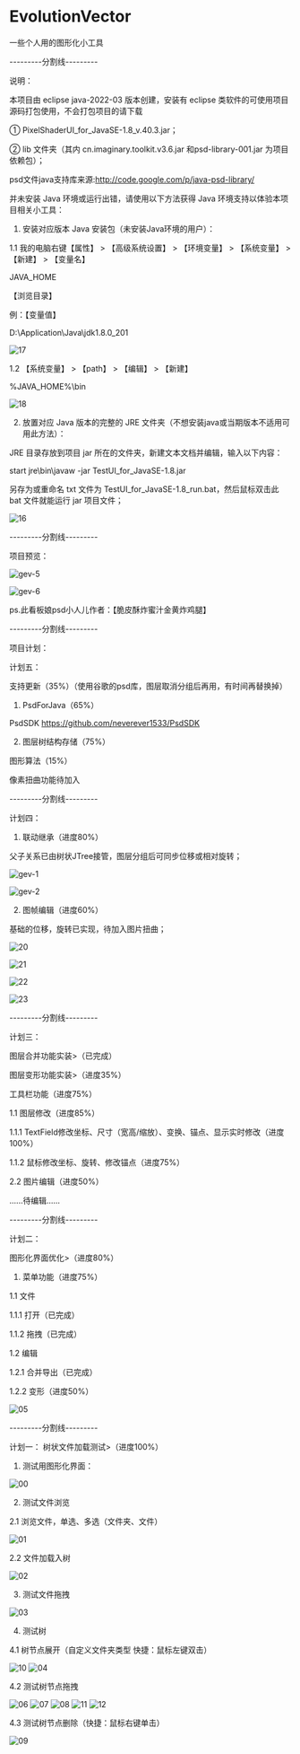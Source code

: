 # EvolutionVector
一些个人用的图形化小工具

---------分割线---------

说明：

  本项目由 eclipse java-2022-03 版本创建，安装有 eclipse 类软件的可使用项目源码打包使用，不会打包项目的请下载

  ① PixelShaderUI_for_JavaSE-1.8_v.40.3.jar；

  ② lib 文件夹（其内 cn.imaginary.toolkit.v3.6.jar 和psd-library-001.jar 为项目依赖包）；

  psd文件java支持库来源:http://code.google.com/p/java-psd-library/

  并未安装 Java 环境或运行出错，请使用以下方法获得 Java 环境支持以体验本项目相关小工具：

1. 安装对应版本 Java 安装包（未安装Java环境的用户）：

 1.1 我的电脑右键【属性】 > 【高级系统设置】 > 【环境变量】 > 【系统变量】 > 【新建】 > 【变量名】
 
 JAVA_HOME
 
【浏览目录】

例：【变量值】

D:\Application\Java\jdk1.8.0_201

![17](https://user-images.githubusercontent.com/52105884/161420296-5c066787-c309-4ed8-a723-9ef3d3da3284.PNG)

 1.2 【系统变量】 > 【path】 > 【编辑】 > 【新建】

%JAVA_HOME%\bin

![18](https://user-images.githubusercontent.com/52105884/161420310-5da77ec6-9f9d-47c2-ace7-e629233562b4.PNG)

2. 放置对应 Java 版本的完整的 JRE 文件夹（不想安装java或当期版本不适用可用此方法）：

JRE 目录存放到项目 jar 所在的文件夹，新建文本文档并编辑，输入以下内容：

start jre\bin\javaw -jar TestUI_for_JavaSE-1.8.jar

另存为或重命名 txt 文件为 TestUI_for_JavaSE-1.8_run.bat，然后鼠标双击此 bat 文件就能运行 jar 项目文件；

![16](https://user-images.githubusercontent.com/52105884/161420388-a620bbf2-6efc-4970-abde-5d1d5e230236.PNG)

---------分割线---------

项目预览：

![gev-5](https://user-images.githubusercontent.com/52105884/169083425-7f16ccba-18db-42a5-b8b3-61d6a8c7780b.png)

![gev-6](https://user-images.githubusercontent.com/52105884/169083487-276292f2-888d-47b8-9b8e-9e05a3ab2402.png)

ps.此看板娘psd小人儿作者：【脆皮酥炸蜜汁金黄炸鸡腿】

---------分割线---------

项目计划：

计划五：

支持更新（35%）（使用谷歌的psd库，图层取消分组后再用，有时间再替换掉）

1. PsdForJava（65%）

PsdSDK
https://github.com/neverever1533/PsdSDK

2. 图层树结构存储（75%）

图形算法（15%）

 像素扭曲功能待加入

---------分割线---------

计划四：

 1. 联动继承（进度80%）
 
  父子关系已由树状JTree接管，图层分组后可同步位移或相对旋转；

![gev-1](https://user-images.githubusercontent.com/52105884/168413167-28d649d4-deba-4793-9479-4a59514c4af0.png)

![gev-2](https://user-images.githubusercontent.com/52105884/168413170-40eff01b-3de3-4079-be10-04e37d6368fd.png)

 2. 图帧编辑（进度60%）

  基础的位移，旋转已实现，待加入图片扭曲；
 
![20](https://user-images.githubusercontent.com/52105884/165331163-fb80a4d5-7de4-44de-9e16-13a465eee20c.PNG)

![21](https://user-images.githubusercontent.com/52105884/165331275-d9c8ff3b-0039-4e7c-b2dc-d6b11ae60679.PNG)

![22](https://user-images.githubusercontent.com/52105884/165331320-cab9e434-e2b6-41e1-ae89-8f30de7e1eb0.PNG)

![23](https://user-images.githubusercontent.com/52105884/165331426-b75559de-d0e8-40ba-b19c-f3aeea26033c.PNG)

 ---------分割线---------

计划三：

 图层合并功能实装>（已完成）
 
 图层变形功能实装>（进度35%）
 
 工具栏功能（进度75%）

  1.1 图层修改（进度85%）

   1.1.1 TextField修改坐标、尺寸（宽高/缩放）、变换、锚点、显示实时修改（进度100%）
 
   1.1.2 鼠标修改坐标、旋转、修改锚点（进度75%）

  2.2 图片编辑（进度50%）
 
......待编辑......

---------分割线---------
 
计划二：

 图形化界面优化>（进度80%）

 1. 菜单功能（进度75%）

  1.1 文件

   1.1.1 打开（已完成）

   1.1.2 拖拽（已完成）

  1.2 编辑

   1.2.1 合并导出（已完成）

   1.2.2 变形（进度50%）

![05](https://user-images.githubusercontent.com/52105884/159551456-e9c63e3e-303d-4a63-a635-f522ab3e0fb3.PNG)

---------分割线---------

计划一：
 树状文件加载测试>（进度100%）

 1. 测试用图形化界面：

![00](https://user-images.githubusercontent.com/52105884/159549114-12750b14-ee30-4e7b-bc71-1590ece97b03.PNG)

 2. 测试文件浏览

  2.1 浏览文件，单选、多选（文件夹、文件）

![01](https://user-images.githubusercontent.com/52105884/159549120-72453c7a-7f84-4e9c-9bf7-f3cc7bc14699.PNG)

  2.2 文件加载入树

![02](https://user-images.githubusercontent.com/52105884/159549127-457693f3-355b-4817-9787-e65133eef4b3.PNG)

 3. 测试文件拖拽

![03](https://user-images.githubusercontent.com/52105884/159549138-4524a100-bb71-48a8-9ca5-8f83351d2706.PNG)

 4. 测试树

  4.1 树节点展开（自定义文件夹类型 快捷：鼠标左键双击）

![10](https://user-images.githubusercontent.com/52105884/161045369-6310a975-0576-412e-9051-249796cf4271.PNG)
![04](https://user-images.githubusercontent.com/52105884/159549140-83afcb1d-e003-4b5c-a89e-b25b3758b92e.PNG)

  4.2 测试树节点拖拽

![06](https://user-images.githubusercontent.com/52105884/161034999-3f2c05e2-db6e-4dbf-aaec-d60daa05dfb3.PNG)
![07](https://user-images.githubusercontent.com/52105884/161035028-5fcdbb9b-6779-473b-aacc-6be7cbace801.PNG)
![08](https://user-images.githubusercontent.com/52105884/161035088-64cd1f44-194e-4503-970c-0dbc1d0de4e4.PNG)
![11](https://user-images.githubusercontent.com/52105884/161241457-cdca7213-b077-4fa3-937b-542010571132.PNG)
![12](https://user-images.githubusercontent.com/52105884/161241490-d84146a0-7483-4d61-ad6f-ddc231566d04.PNG)

  4.3 测试树节点删除（快捷：鼠标右键单击）

![09](https://user-images.githubusercontent.com/52105884/161035221-6b487a1d-22e9-40b5-b048-dc3748a52032.PNG)
